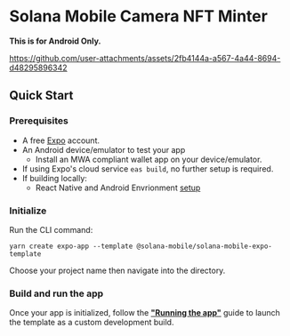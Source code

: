 
# Solana Mobile Camera NFT Minter


**This is for Android Only.**



https://github.com/user-attachments/assets/2fb4144a-a567-4a44-8694-d48295896342






## Quick Start

### Prerequisites

- A free [Expo](https://expo.dev/) account.
- An Android device/emulator to test your app
  - Install an MWA compliant wallet app on your device/emulator.
- If using Expo's cloud service `eas build`, no further setup is required.
- If building locally:
  - React Native and Android Envrionment [setup](https://docs.solanamobile.com/getting-started/development-setup)

### Initialize

Run the CLI command:

```
yarn create expo-app --template @solana-mobile/solana-mobile-expo-template
```

Choose your project name then navigate into the directory.

### Build and run the app

Once your app is initialized, follow the **["Running the app"](https://docs.solanamobile.com/react-native/expo#running-the-app)** guide to launch the template as a custom development build.
